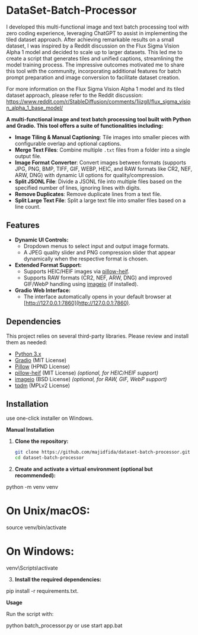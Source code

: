 # DataSet-Batch-Processor
I developed this multi-functional image and text batch processing tool with zero coding experience, leveraging ChatGPT to assist in implementing the tiled dataset approach. After achieving remarkable results on a small dataset, I was inspired by a Reddit discussion on the Flux Sigma Vision Alpha 1 model and decided to scale up to larger datasets. This led me to create a script that generates tiles and unified captions, streamlining the model training process. The impressive outcomes motivated me to share this tool with the community, incorporating additional features for batch prompt preparation and image conversion to facilitate dataset creation.

For more information on the Flux Sigma Vision Alpha 1 model and its tiled dataset approach, please refer to the Reddit discussion: https://www.reddit.com/r/StableDiffusion/comments/1iizgll/flux_sigma_vision_alpha_1_base_model/

**A multi-functional image and text batch processing tool built with Python and Gradio. This tool offers a suite of functionalities including:**

- **Image Tiling & Manual Captioning**: Tile images into smaller pieces with configurable overlap and optional captions.
- **Merge Text Files**: Combine multiple `.txt` files from a folder into a single output file.
- **Image Format Converter**: Convert images between formats (supports JPG, PNG, BMP, TIFF, GIF, WEBP, HEIC, and RAW formats like CR2, NEF, ARW, DNG) with dynamic UI options for quality/compression.
- **Split JSONL File**: Divide a JSONL file into multiple files based on the specified number of lines, ignoring lines with digits.
- **Remove Duplicates**: Remove duplicate lines from a text file.
- **Split Large Text File**: Split a large text file into smaller files based on a line count.

## Features

- **Dynamic UI Controls:**  
  - Dropdown menus to select input and output image formats.
  - A JPEG quality slider and PNG compression slider that appear dynamically when the respective format is chosen.
- **Extended Format Support:**  
  - Supports HEIC/HEIF images via [pillow-heif](https://github.com/metachris/pillow-heif).
  - Supports RAW formats (CR2, NEF, ARW, DNG) and improved GIF/WebP handling using [imageio](https://github.com/imageio/imageio) (if installed).
- **Gradio Web Interface:**  
  - The interface automatically opens in your default browser at [http://127.0.0.1:7860](http://127.0.0.1:7860).

## Dependencies

This project relies on several third-party libraries. Please review and install them as needed:

- [Python 3.x](https://www.python.org/)
- [Gradio](https://github.com/gradio-app/gradio) (MIT License)
- [Pillow](https://github.com/python-pillow/Pillow) (HPND License)
- [pillow-heif](https://github.com/metachris/pillow-heif) (MIT License) *(optional, for HEIC/HEIF support)*
- [imageio](https://github.com/imageio/imageio) (BSD License) *(optional, for RAW, GIF, WebP support)*
- [tqdm](https://github.com/tqdm/tqdm) (MPLv2 License)

## Installation

use one-click installer on Windows.

**Manual Installation**

1. **Clone the repository:**

   ```bash
   git clone https://github.com/majidfida/dataset-batch-processor.git
   cd dataset-batch-processor

2. **Create and activate a virtual environment (optional but recommended):**
   

python -m venv venv

# **On Unix/macOS:**

 
source venv/bin/activate
 
# **On Windows:**


venv\Scripts\activate

3. **Install the required dependencies:**

 
pip install -r requirements.txt.

**Usage**

Run the script with:


python batch_processor.py or use start app.bat
